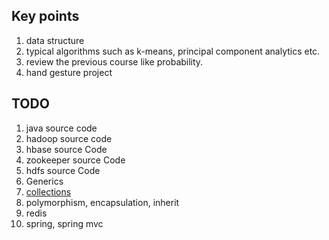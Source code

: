 
## Key points
1. data structure
2. typical algorithms such as k-means, principal component analytics etc.
3. review the previous course like probability.
4. hand gesture project

## TODO
1. java source code
2. hadoop source code
3. hbase source Code
4. zookeeper source Code
5. hdfs source Code
6. Generics
7. [collections](http://www.vogella.com/tutorials/JavaCollections/article.html#exercise_javacollections)
8. polymorphism, encapsulation, inherit
9. redis
10. spring, spring mvc
